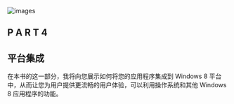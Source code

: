 ![images](images/3squ.jpg)

## P A R T 4

## 平台集成

在本书的这一部分，我将向您展示如何将您的应用程序集成到 Windows 8 平台中，从而让您为用户提供更流畅的用户体验，可以利用操作系统和其他 Windows 8 应用程序的功能。